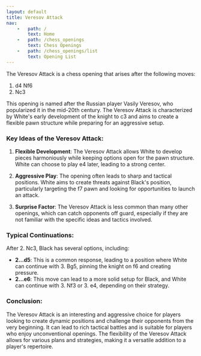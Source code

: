 ```yaml
---
layout: default
title: Veresov Attack
nav:
    -   path: /
        text: Home
    -   path: /chess_openings
        text: Chess Openings
    -   path: /chess_openings/list
        text: Opening List
---
```


The Veresov Attack is a chess opening that arises after the following moves:

1. d4 Nf6
2. Nc3

This opening is named after the Russian player Vasily Veresov, who popularized it in the mid-20th century. The Veresov Attack is characterized by White's early development of the knight to c3 and aims to create a flexible pawn structure while preparing for an aggressive setup.

### Key Ideas of the Veresov Attack:

1. **Flexible Development**: The Veresov Attack allows White to develop pieces harmoniously while keeping options open for the pawn structure. White can choose to play e4 later, leading to a strong center.

2. **Aggressive Play**: The opening often leads to sharp and tactical positions. White aims to create threats against Black's position, particularly targeting the f7 pawn and looking for opportunities to launch an attack.

3. **Surprise Factor**: The Veresov Attack is less common than many other openings, which can catch opponents off guard, especially if they are not familiar with the specific ideas and tactics involved.

### Typical Continuations:

After 2. Nc3, Black has several options, including:

- **2...d5**: This is a common response, leading to a position where White can continue with 3. Bg5, pinning the knight on f6 and creating pressure.
- **2...e6**: This move can lead to a more solid setup for Black, and White can continue with 3. Nf3 or 3. e4, depending on their strategy.

### Conclusion:

The Veresov Attack is an interesting and aggressive choice for players looking to create dynamic positions and challenge their opponents from the very beginning. It can lead to rich tactical battles and is suitable for players who enjoy unconventional openings. The flexibility of the Veresov Attack allows for various plans and strategies, making it a versatile addition to a player's repertoire.
